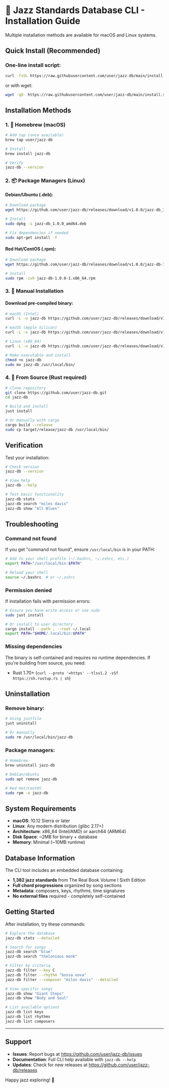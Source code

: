 # 🎵 Jazz Standards Database CLI - Installation Guide

Multiple installation methods are available for macOS and Linux systems.

## Quick Install (Recommended)

### One-line install script:
```bash
curl -fsSL https://raw.githubusercontent.com/user/jazz-db/main/install.sh | bash
```

or with wget:
```bash
wget -qO- https://raw.githubusercontent.com/user/jazz-db/main/install.sh | bash
```

## Installation Methods

### 1. 🍺 Homebrew (macOS)

```bash
# Add tap (once available)
brew tap user/jazz-db

# Install
brew install jazz-db

# Verify
jazz-db --version
```

### 2. 📦 Package Managers (Linux)

#### Debian/Ubuntu (.deb):
```bash
# Download package
wget https://github.com/user/jazz-db/releases/download/v1.0.0/jazz-db_1.0.0_amd64.deb

# Install
sudo dpkg -i jazz-db_1.0.0_amd64.deb

# Fix dependencies if needed
sudo apt-get install -f
```

#### Red Hat/CentOS (.rpm):
```bash
# Download package  
wget https://github.com/user/jazz-db/releases/download/v1.0.0/jazz-db-1.0.0-1.x86_64.rpm

# Install
sudo rpm -ivh jazz-db-1.0.0-1.x86_64.rpm
```

### 3. 🔧 Manual Installation

#### Download pre-compiled binary:
```bash
# macOS (Intel)
curl -L -o jazz-db https://github.com/user/jazz-db/releases/download/v1.0.0/jazz-db-macos-x86_64

# macOS (Apple Silicon)
curl -L -o jazz-db https://github.com/user/jazz-db/releases/download/v1.0.0/jazz-db-macos-aarch64

# Linux (x86_64)
curl -L -o jazz-db https://github.com/user/jazz-db/releases/download/v1.0.0/jazz-db-linux-x86_64

# Make executable and install
chmod +x jazz-db
sudo mv jazz-db /usr/local/bin/
```

### 4. 🦀 From Source (Rust required)

```bash
# Clone repository
git clone https://github.com/user/jazz-db.git
cd jazz-db

# Build and install
just install

# Or manually with cargo
cargo build --release
sudo cp target/release/jazz-db /usr/local/bin/
```

## Verification

Test your installation:

```bash
# Check version
jazz-db --version

# View help
jazz-db --help

# Test basic functionality
jazz-db stats
jazz-db search "miles davis"
jazz-db show "All Blues"
```

## Troubleshooting

### Command not found
If you get "command not found", ensure `/usr/local/bin` is in your PATH:

```bash
# Add to your shell profile (~/.bashrc, ~/.zshrc, etc.)
export PATH="/usr/local/bin:$PATH"

# Reload your shell
source ~/.bashrc  # or ~/.zshrc
```

### Permission denied
If installation fails with permission errors:

```bash
# Ensure you have write access or use sudo
sudo just install

# Or install to user directory
cargo install --path . --root ~/.local
export PATH="$HOME/.local/bin:$PATH"
```

### Missing dependencies
The binary is self-contained and requires no runtime dependencies. If you're building from source, you need:

- Rust 1.70+ (`curl --proto '=https' --tlsv1.2 -sSf https://sh.rustup.rs | sh`)

## Uninstallation

### Remove binary:
```bash
# Using justfile
just uninstall

# Or manually
sudo rm /usr/local/bin/jazz-db
```

### Package managers:
```bash
# Homebrew
brew uninstall jazz-db

# Debian/Ubuntu
sudo apt remove jazz-db

# Red Hat/CentOS
sudo rpm -e jazz-db
```

## System Requirements

- **macOS**: 10.12 Sierra or later
- **Linux**: Any modern distribution (glibc 2.17+)
- **Architecture**: x86_64 (Intel/AMD) or aarch64 (ARM64)
- **Disk Space**: ~2MB for binary + database
- **Memory**: Minimal (~10MB runtime)

## Database Information

The CLI tool includes an embedded database containing:
- **1,382 jazz standards** from The Real Book Volume I Sixth Edition
- **Full chord progressions** organized by song sections
- **Metadata**: composers, keys, rhythms, time signatures
- **No external files** required - completely self-contained

## Getting Started

After installation, try these commands:

```bash
# Explore the database
jazz-db stats --detailed

# Search for songs
jazz-db search "blue"
jazz-db search "thelonious monk"

# Filter by criteria  
jazz-db filter --key C
jazz-db filter --rhythm "bossa nova"
jazz-db filter --composer "miles davis" --detailed

# View specific songs
jazz-db show "Giant Steps"
jazz-db show "Body and Soul"

# List available options
jazz-db list keys
jazz-db list rhythms
jazz-db list composers
```

---

## Support

- **Issues**: Report bugs at https://github.com/user/jazz-db/issues
- **Documentation**: Full CLI help available with `jazz-db --help`
- **Updates**: Check for new releases at https://github.com/user/jazz-db/releases

Happy jazz exploring! 🎵